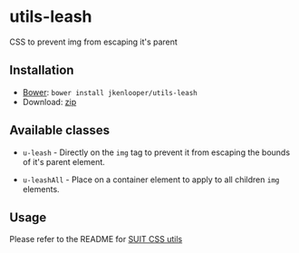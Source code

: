 
# utils-leash

  CSS to prevent img from escaping it's parent

## Installation

* [Bower](http://bower.io/): `bower install jkenlooper/utils-leash`
* Download: [zip](https://github.com/jkenlooper/utils-leash/zipball/master)

## Available classes

* `u-leash` - Directly on the `img` tag to prevent it from escaping the bounds of it's parent element.

* `u-leashAll` - Place on a container element to apply to all children `img` elements.


## Usage

Please refer to the README for [SUIT CSS utils](https://github.com/suitcss/utils/)

